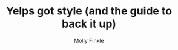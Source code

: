 ---
title: Yelps got style (and the guide to back it up)
link: http://engineeringblog.yelp.com/2014/02/yelps-got-style-and-the-guide-to-back-it-up.html
author: Molly Finkle
site: Yelp
---